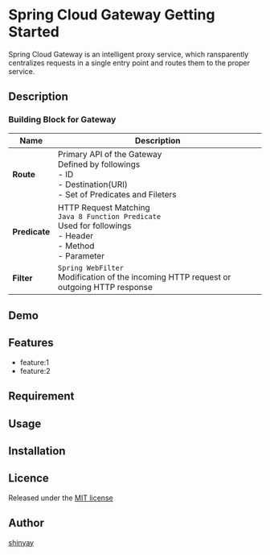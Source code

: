 # Spring Cloud Gateway Getting Started

Spring Cloud Gateway is an intelligent proxy service, which ransparently centralizes requests in a single entry point and routes them to the proper service.

## Description

### Building Block for Gateway

|Name|Description|
|----|-----------|
|**Route**|Primary API of the Gateway<BR>Defined by followings<BR>- ID<BR>- Destination(URI)<BR>- Set of Predicates and Fileters|
|**Predicate**|HTTP Request Matching<BR>`Java 8 Function Predicate`<BR>Used for followings<BR>- Header <BR>- Method <BR>- Parameter|
|**Filter**|`Spring WebFilter`<BR>Modification of the incoming HTTP request or outgoing HTTP response|

## Demo

## Features

- feature:1
- feature:2

## Requirement

## Usage

## Installation

## Licence

Released under the [MIT license](https://gist.githubusercontent.com/shinyay/56e54ee4c0e22db8211e05e70a63247e/raw/34c6fdd50d54aa8e23560c296424aeb61599aa71/LICENSE)

## Author

[shinyay](https://github.com/shinyay)
